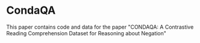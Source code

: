 # CondaQA
This paper contains code and data for the paper "CONDAQA: A Contrastive Reading Comprehension Dataset for Reasoning about Negation"
